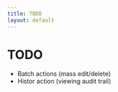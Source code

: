 ```yaml
---
title: TODO
layout: default
---
```


# TODO

* Batch actions (mass edit/delete)
* Histor action (viewing audit trail)
